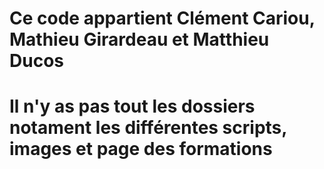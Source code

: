 # Ce code appartient Clément Cariou, Mathieu Girardeau et Matthieu Ducos
# Il n'y as pas tout les dossiers notament les différentes scripts, images et page des formations
